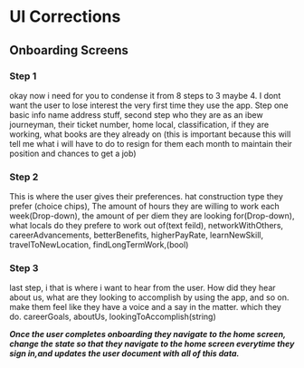 # UI Corrections

## Onboarding Screens

### Step 1

okay now i need for you to condense it from 8 steps to 3 maybe 4. I dont want the user to lose interest the very first time they use the app. Step one basic info name address stuff, second step who they are as an ibew journeyman, their ticket number, home local, classification, if they are working, what books are they already on (this is important because this will tell me what i will have to do to resign for them each month to maintain their position and chances to get a job)

### Step 2

This is where the user gives their preferences. hat construction type they prefer (choice chips), The amount of hours they are willing to work each week(Drop-down), the amount of per diem they are looking for(Drop-down), what locals do they prefere to work out of(text feild),  networkWithOthers, careerAdvancements, betterBenefits, higherPayRate, learnNewSkill, travelToNewLocation, findLongTermWork,(bool)

### Step 3

last step, i that is where i want to hear from the user. How did they hear about us, what are they looking to accomplish by using the app, and so on. make them feel like they have a voice and a say in the matter. which they do. careerGoals, aboutUs, lookingToAccomplish(string)

***Once the user completes onboarding they navigate to the home screen, change the state so that they navigate to the home screen everytime they sign in,and updates the user document with all of this data.***
